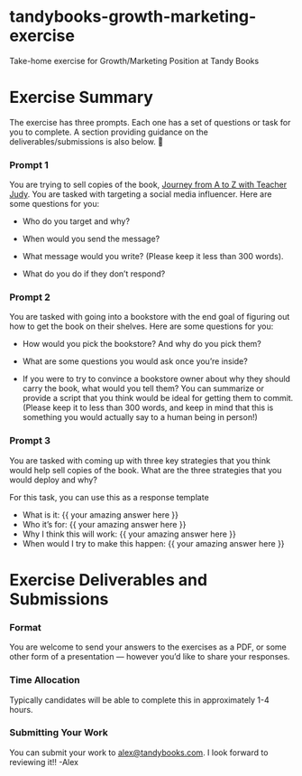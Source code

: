 # tandybooks-growth-marketing-exercise
Take-home exercise for Growth/Marketing Position at Tandy Books
 
# Exercise Summary

The exercise has three prompts. Each one has a set of questions or task for you to complete. A section providing guidance on the deliverables/submissions is also below. 🙂


### Prompt 1

You are trying to sell copies of the book, [Journey from A to Z with Teacher Judy](https://teacherjudy.com/). You are tasked with targeting a social media influencer. Here are some questions for you:

-   Who do you target and why?
    
-   When would you send the message?
    
-   What message would you write? (Please keep it less than 300 words).
    
-   What do you do if they don’t respond?
    

  

### Prompt 2

You are tasked with going into a bookstore with the end goal of figuring out how to get the book on their shelves. Here are some questions for you:

-   How would you pick the bookstore? And why do you pick them?
    
-   What are some questions you would ask once you’re inside?
    
-   If you were to try to convince a bookstore owner about why they should carry the book, what would you tell them? You can summarize or provide a script that you think would be ideal for getting them to commit. (Please keep it to less than 300 words, and keep in mind that this is something you would actually say to a human being in person!)
    

### Prompt 3

You are tasked with coming up with three key strategies that you think would help sell copies of the book. What are the three strategies that you would deploy and why?

For this task, you can use this as a response template
- What is it: {{ your amazing answer here }}
- Who it’s for: {{ your amazing answer here }}
- Why I think this will work: {{ your amazing answer here }}
- When would I try to make this happen: {{ your amazing answer here }}

# Exercise Deliverables and Submissions

### Format
You are welcome to send your answers to the exercises as a PDF, or some other form of a presentation — however you’d like to share your responses.

### Time Allocation

Typically candidates will be able to complete this in approximately 1-4 hours.

### Submitting Your Work
You can submit your work to [alex@tandybooks.com](mailto:alex@tandybooks.com). I look forward to reviewing it!!
-Alex
